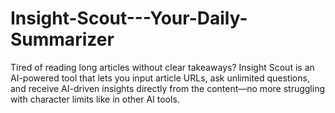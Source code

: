 # Insight-Scout---Your-Daily-Summarizer
Tired of reading long articles without clear takeaways? Insight Scout is an AI-powered tool that lets you input article URLs, ask unlimited questions, and receive AI-driven insights directly from the content—no more struggling with character limits like in other AI tools.

